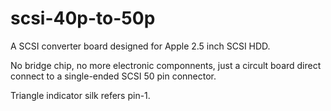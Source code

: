 # scsi-40p-to-50p
A SCSI converter board designed for Apple 2.5 inch SCSI HDD.

No bridge chip, no more electronic componnents, just a circult board direct connect to a single-ended SCSI 50 pin connector.

Triangle indicator silk refers pin-1.
